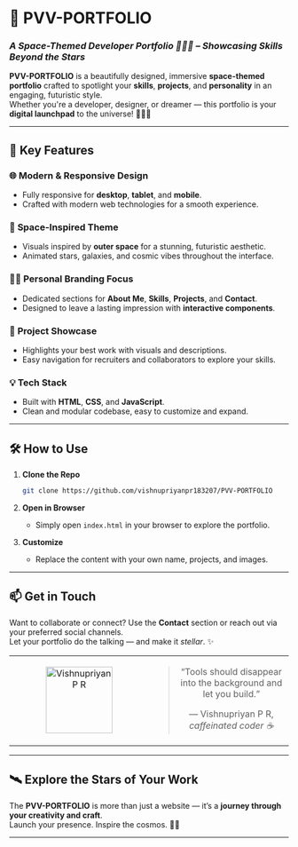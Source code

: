 # **🚀 PVV-PORTFOLIO**

### *A Space-Themed Developer Portfolio 🌌🧑‍🚀 – Showcasing Skills Beyond the Stars*

**PVV-PORTFOLIO** is a beautifully designed, immersive **space-themed portfolio** crafted to spotlight your **skills**, **projects**, and **personality** in an engaging, futuristic style.  
Whether you're a developer, designer, or dreamer — this portfolio is your **digital launchpad** to the universe! 🌠👨‍💻

---

## 🌟 Key Features

### 🌐 **Modern & Responsive Design**
- Fully responsive for **desktop**, **tablet**, and **mobile**.
- Crafted with modern web technologies for a smooth experience.

### 🌌 **Space-Inspired Theme**
- Visuals inspired by **outer space** for a stunning, futuristic aesthetic.
- Animated stars, galaxies, and cosmic vibes throughout the interface.

### 🧑‍🚀 **Personal Branding Focus**
- Dedicated sections for **About Me**, **Skills**, **Projects**, and **Contact**.
- Designed to leave a lasting impression with **interactive components**.

### 💼 **Project Showcase**
- Highlights your best work with visuals and descriptions.
- Easy navigation for recruiters and collaborators to explore your skills.

### 💡 **Tech Stack**
- Built with **HTML**, **CSS**, and **JavaScript**.
- Clean and modular codebase, easy to customize and expand.

---

## 🛠️ How to Use

1. **Clone the Repo**
   ```bash
   git clone https://github.com/vishnupriyanpr183207/PVV-PORTFOLIO
   ```

2. **Open in Browser**
   - Simply open `index.html` in your browser to explore the portfolio.

3. **Customize**
   - Replace the content with your own name, projects, and images.

---

## 📫 Get in Touch

Want to collaborate or connect? Use the **Contact** section or reach out via your preferred social channels.  
Let your portfolio do the talking — and make it *stellar*. ✨
<div align="center">
  <table style="width:100%;">
    <tr>
      <td align="center" style="width:50%;">
        <a href="https://github.com/vishnupriyanpr">
                  <img src="https://github.com/vishnupriyanpr.png?size=120" width="120px;" alt="Vishnupriyan P R"/>
      </a>
      </td>
      <td align="center" style="width:50%;">
        <blockquote>
          <p>“Tools should disappear into the background and let you build.”</p>
          <footer>— Vishnupriyan P R, <i>caffeinated coder ☕</i></footer>
        </blockquote>
      </td>
    </tr>
  </table>
</div>

---

## 🛰️ Explore the Stars of Your Work

The **PVV-PORTFOLIO** is more than just a website — it’s a **journey through your creativity and craft**.  
Launch your presence. Inspire the cosmos. 🚀🌠

---

